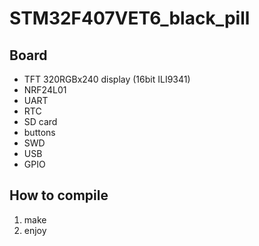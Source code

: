 # STM32F407VET6_black_pill

## Board

* TFT 320RGBx240 display (16bit ILI9341)
* NRF24L01
* UART
* RTC
* SD card
* buttons
* SWD
* USB
* GPIO

## How to compile

1. make
2. enjoy
